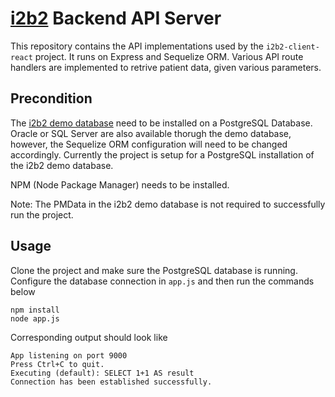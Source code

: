 # [i2b2](https://www.i2b2.org) Backend API Server
This repository contains the API implementations used by the `i2b2-client-react` project. It runs on Express and Sequelize ORM. Various API route handlers are implemented to retrive patient data, given various parameters.

## Precondition
The [i2b2 demo database](https://github.com/i2b2/i2b2-data) need to be installed on a PostgreSQL Database. Oracle or SQL Server are also available thorugh the demo database, however, the Sequelize ORM configuration will need to be changed accordingly. Currently the project is setup for a PostgreSQL installation of the i2b2 demo database.

NPM (Node Package Manager) needs to be installed.

Note: The PMData in the i2b2 demo database is not required to successfully run the project.

## Usage
Clone the project and make sure the PostgreSQL database is running. Configure the database connection in `app.js` and then run the commands below 
```
npm install
node app.js
```

Corresponding output should look like
```
App listening on port 9000
Press Ctrl+C to quit.
Executing (default): SELECT 1+1 AS result
Connection has been established successfully.
```
